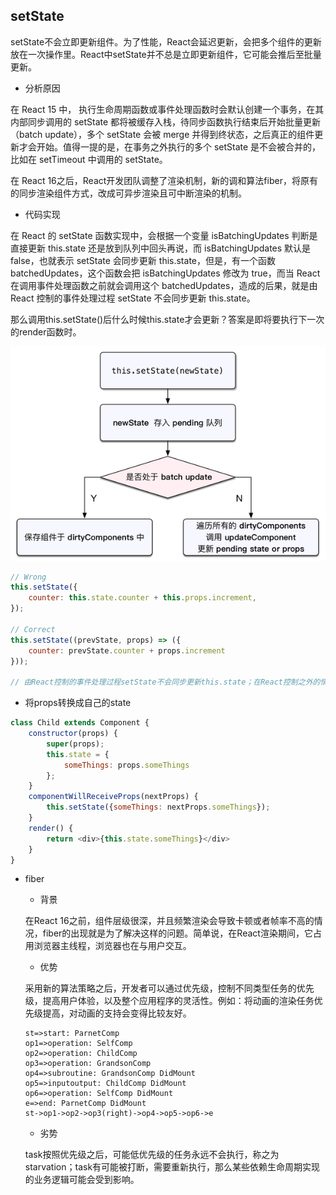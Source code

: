 ## setState

setState不会立即更新组件。为了性能，React会延迟更新，会把多个组件的更新放在一次操作里。React中setState并不总是立即更新组件，它可能会推后至批量更新。

* 分析原因

在 React 15 中， 执行生命周期函数或事件处理函数时会默认创建一个事务，在其内部同步调用的 setState 都将被缓存入栈，待同步函数执行结束后开始批量更新（batch update），多个 setState 会被 merge 并得到终状态，之后真正的组件更新才会开始。值得一提的是，在事务之外执行的多个 setState 是不会被合并的，比如在 setTimeout 中调用的 setState。

在 React 16之后，React开发团队调整了渲染机制，新的调和算法fiber，将原有的同步渲染组件方式，改成可异步渲染且可中断渲染的机制。

* 代码实现

在 React 的 setState 函数实现中，会根据一个变量 isBatchingUpdates 判断是直接更新 this.state 还是放到队列中回头再说，而 isBatchingUpdates 默认是 false，也就表示 setState 会同步更新 this.state，但是，有一个函数 batchedUpdates，这个函数会把 isBatchingUpdates 修改为 true，而当 React 在调用事件处理函数之前就会调用这个 batchedUpdates，造成的后果，就是由 React 控制的事件处理过程 setState 不会同步更新 this.state。

那么调用this.setState()后什么时候this.state才会更新？答案是即将要执行下一次的render函数时。

![diff](../images/setstate.png )

```js
// Wrong
this.setState({
    counter: this.state.counter + this.props.increment,
});

// Correct
this.setState((prevState, props) => ({
    counter: prevState.counter + props.increment
}));

// 由React控制的事件处理过程setState不会同步更新this.state；在React控制之外的情况，setState会同步更新this.state，如：addEventListener，setTimeout/setInterval等, 这类情况下的setState没走react的事物机制，执行时批量更新(isBatchingUpdates)没设置为true，因此每次都直接render了。
```

* 将props转换成自己的state

```js
class Child extends Component {
    constructor(props) {
        super(props);
        this.state = {
            someThings: props.someThings
        };
    }
    componentWillReceiveProps(nextProps) {
        this.setState({someThings: nextProps.someThings});
    }
    render() {
        return <div>{this.state.someThings}</div>
    }
}
```

* fiber

  - 背景

  在React 16之前，组件层级很深，并且频繁渲染会导致卡顿或者帧率不高的情况，fiber的出现就是为了解决这样的问题。简单说，在React渲染期间，它占用浏览器主线程，浏览器也在与用户交互。

  - 优势
  
  采用新的算法策略之后，开发者可以通过优先级，控制不同类型任务的优先级，提高用户体验，以及整个应用程序的灵活性。例如：将动画的渲染任务优先级提高，对动画的支持会变得比较友好。

  ```flow
  st=>start: ParnetComp
  op1=>operation: SelfComp
  op2=>operation: ChildComp
  op3=>operation: GrandsonComp
  op4=>subroutine: GrandsonComp DidMount
  op5=>inputoutput: ChildComp DidMount
  op6=>operation: SelfComp DidMount
  e=>end: ParnetComp DidMount
  st->op1->op2->op3(right)->op4->op5->op6->e
  ```

  - 劣势

  task按照优先级之后，可能低优先级的任务永远不会执行，称之为starvation；task有可能被打断，需要重新执行，那么某些依赖生命周期实现的业务逻辑可能会受到影响。


